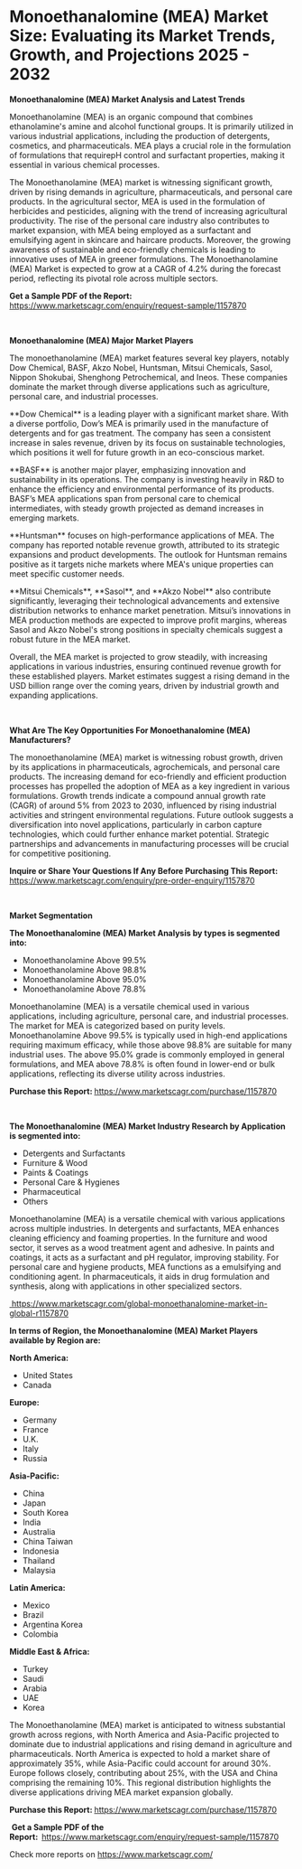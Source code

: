 <p><h1>Monoethanalomine (MEA) Market Size: Evaluating its Market Trends, Growth, and Projections 2025 - 2032</h1></p><p><strong>Monoethanalomine (MEA) Market Analysis and Latest Trends</strong></p>
<p><p>Monoethanolamine (MEA) is an organic compound that combines ethanolamine's amine and alcohol functional groups. It is primarily utilized in various industrial applications, including the production of detergents, cosmetics, and pharmaceuticals. MEA plays a crucial role in the formulation of formulations that requirepH control and surfactant properties, making it essential in various chemical processes.</p><p>The Monoethanolamine (MEA) market is witnessing significant growth, driven by rising demands in agriculture, pharmaceuticals, and personal care products. In the agricultural sector, MEA is used in the formulation of herbicides and pesticides, aligning with the trend of increasing agricultural productivity. The rise of the personal care industry also contributes to market expansion, with MEA being employed as a surfactant and emulsifying agent in skincare and haircare products. Moreover, the growing awareness of sustainable and eco-friendly chemicals is leading to innovative uses of MEA in greener formulations. The Monoethanolamine (MEA) Market is expected to grow at a CAGR of 4.2% during the forecast period, reflecting its pivotal role across multiple sectors.</p></p>
<p><strong>Get a Sample PDF of the Report:&nbsp;</strong> <a href="https://www.marketscagr.com/enquiry/request-sample/1157870?utm_campaign=2097&utm_medium=2&utm_source=Github&utm_content=ia&utm_term=01022025&utm_id=monoethanalomine-mea">https://www.marketscagr.com/enquiry/request-sample/1157870</a></p>
<p>&nbsp;</p>
<p><strong>Monoethanalomine (MEA) Major Market Players</strong></p>
<p><p>The monoethanolamine (MEA) market features several key players, notably Dow Chemical, BASF, Akzo Nobel, Huntsman, Mitsui Chemicals, Sasol, Nippon Shokubai, Shenghong Petrochemical, and Ineos. These companies dominate the market through diverse applications such as agriculture, personal care, and industrial processes.</p><p>**Dow Chemical** is a leading player with a significant market share. With a diverse portfolio, Dow’s MEA is primarily used in the manufacture of detergents and for gas treatment. The company has seen a consistent increase in sales revenue, driven by its focus on sustainable technologies, which positions it well for future growth in an eco-conscious market.</p><p>**BASF** is another major player, emphasizing innovation and sustainability in its operations. The company is investing heavily in R&D to enhance the efficiency and environmental performance of its products. BASF’s MEA applications span from personal care to chemical intermediates, with steady growth projected as demand increases in emerging markets.</p><p>**Huntsman** focuses on high-performance applications of MEA. The company has reported notable revenue growth, attributed to its strategic expansions and product developments. The outlook for Huntsman remains positive as it targets niche markets where MEA's unique properties can meet specific customer needs.</p><p>**Mitsui Chemicals**, **Sasol**, and **Akzo Nobel** also contribute significantly, leveraging their technological advancements and extensive distribution networks to enhance market penetration. Mitsui’s innovations in MEA production methods are expected to improve profit margins, whereas Sasol and Akzo Nobel's strong positions in specialty chemicals suggest a robust future in the MEA market.</p><p>Overall, the MEA market is projected to grow steadily, with increasing applications in various industries, ensuring continued revenue growth for these established players. Market estimates suggest a rising demand in the USD billion range over the coming years, driven by industrial growth and expanding applications.</p></p>
<p>&nbsp;</p>
<p><strong>What Are The Key Opportunities For Monoethanalomine (MEA) Manufacturers?</strong></p>
<p><p>The monoethanolamine (MEA) market is witnessing robust growth, driven by its applications in pharmaceuticals, agrochemicals, and personal care products. The increasing demand for eco-friendly and efficient production processes has propelled the adoption of MEA as a key ingredient in various formulations. Growth trends indicate a compound annual growth rate (CAGR) of around 5% from 2023 to 2030, influenced by rising industrial activities and stringent environmental regulations. Future outlook suggests a diversification into novel applications, particularly in carbon capture technologies, which could further enhance market potential. Strategic partnerships and advancements in manufacturing processes will be crucial for competitive positioning.</p></p>
<p><strong>Inquire or Share Your Questions If Any Before Purchasing This Report:</strong> <a href="https://www.marketscagr.com/enquiry/pre-order-enquiry/1157870?utm_campaign=2097&utm_medium=2&utm_source=Github&utm_content=ia&utm_term=01022025&utm_id=monoethanalomine-mea">https://www.marketscagr.com/enquiry/pre-order-enquiry/1157870</a></p>
<p>&nbsp;</p>
<p><strong>Market Segmentation</strong></p>
<p><strong>The Monoethanalomine (MEA) Market Analysis by types is segmented into:</strong></p>
<p><ul><li>Monoethanolamine Above 99.5%</li><li>Monoethanolamine Above 98.8%</li><li>Monoethanolamine Above 95.0%</li><li>Monoethanolamine Above 78.8%</li></ul></p>
<p><p>Monoethanolamine (MEA) is a versatile chemical used in various applications, including agriculture, personal care, and industrial processes. The market for MEA is categorized based on purity levels. Monoethanolamine Above 99.5% is typically used in high-end applications requiring maximum efficacy, while those above 98.8% are suitable for many industrial uses. The above 95.0% grade is commonly employed in general formulations, and MEA above 78.8% is often found in lower-end or bulk applications, reflecting its diverse utility across industries.</p></p>
<p><strong>Purchase this Report:&nbsp;</strong><a href="https://www.marketscagr.com/purchase/1157870?utm_campaign=2097&utm_medium=2&utm_source=Github&utm_content=ia&utm_term=01022025&utm_id=monoethanalomine-mea">https://www.marketscagr.com/purchase/1157870</a></p>
<p>&nbsp;</p>
<p><strong>The Monoethanalomine (MEA) Market Industry Research by Application is segmented into:</strong></p>
<p><ul><li>Detergents and Surfactants</li><li>Furniture & Wood</li><li>Paints & Coatings</li><li>Personal Care & Hygienes</li><li>Pharmaceutical</li><li>Others</li></ul></p>
<p><p>Monoethanolamine (MEA) is a versatile chemical with various applications across multiple industries. In detergents and surfactants, MEA enhances cleaning efficiency and foaming properties. In the furniture and wood sector, it serves as a wood treatment agent and adhesive. In paints and coatings, it acts as a surfactant and pH regulator, improving stability. For personal care and hygiene products, MEA functions as a emulsifying and conditioning agent. In pharmaceuticals, it aids in drug formulation and synthesis, along with applications in other specialized sectors.</p></p>
<p><a href="https://www.marketscagr.com/global-monoethanalomine-market-in-global-r1157870?utm_campaign=2097&utm_medium=2&utm_source=Github&utm_content=ia&utm_term=01022025&utm_id=monoethanalomine-mea">&nbsp;https://www.marketscagr.com/global-monoethanalomine-market-in-global-r1157870</a></p>
<p><strong>In terms of Region, the Monoethanalomine (MEA) Market Players available by Region are:</strong></p>
<p>
    <p> <strong> North America: </strong>
        <ul>
            <li>United States</li>
            <li>Canada</li>
        </ul>
        </p> 
    <p> <strong> Europe: </strong>
        <ul>
            <li>Germany</li>
            <li>France</li>
            <li>U.K.</li>
            <li>Italy</li>
            <li>Russia</li>
        </ul>
        </p> 
    <p> <strong> Asia-Pacific: </strong>
        <ul>
            <li>China</li>
            <li>Japan</li>
            <li>South Korea</li>
            <li>India</li>
            <li>Australia</li>
            <li>China Taiwan</li>
            <li>Indonesia</li>
            <li>Thailand</li>
            <li>Malaysia</li>
        </ul>
        </p> 
    <p> <strong> Latin America: </strong>
        <ul>
            <li>Mexico</li>
            <li>Brazil</li>
            <li>Argentina Korea</li>
            <li>Colombia</li>
        </ul>
        </p> 
    <p> <strong> Middle East & Africa: </strong>
        <ul>
            <li>Turkey</li>
            <li>Saudi</li>
            <li>Arabia</li>
            <li>UAE</li>
            <li>Korea</li>
        </ul>
    </p>
    </p>
<p><p>The Monoethanolamine (MEA) market is anticipated to witness substantial growth across regions, with North America and Asia-Pacific projected to dominate due to industrial applications and rising demand in agriculture and pharmaceuticals. North America is expected to hold a market share of approximately 35%, while Asia-Pacific could account for around 30%. Europe follows closely, contributing about 25%, with the USA and China comprising the remaining 10%. This regional distribution highlights the diverse applications driving MEA market expansion globally.</p></p>
<p><strong>Purchase this Report: </strong><a href="https://www.marketscagr.com/purchase/1157870?utm_campaign=2097&utm_medium=2&utm_source=Github&utm_content=ia&utm_term=01022025&utm_id=monoethanalomine-mea">https://www.marketscagr.com/purchase/1157870</a></p>
<p>&nbsp;<strong>Get a Sample PDF of the Report:&nbsp;&nbsp;</strong><a href="https://www.marketscagr.com/enquiry/request-sample/1157870?utm_campaign=2097&utm_medium=2&utm_source=Github&utm_content=ia&utm_term=01022025&utm_id=monoethanalomine-mea">https://www.marketscagr.com/enquiry/request-sample/1157870</a></p>
<p><strong></strong></p>
<p>Check more reports on <a href="https://www.marketscagr.com/?utm_campaign=2097&utm_medium=2&utm_source=Github&utm_content=ia&utm_term=01022025&utm_id=monoethanalomine-mea">https://www.marketscagr.com/</a></p>